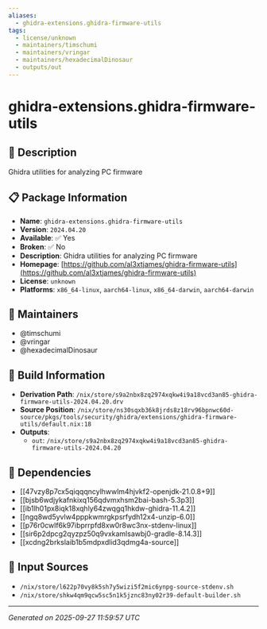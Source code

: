 ```yaml
---
aliases:
  - ghidra-extensions.ghidra-firmware-utils
tags:
  - license/unknown
  - maintainers/timschumi
  - maintainers/vringar
  - maintainers/hexadecimalDinosaur
  - outputs/out
---
```


# ghidra-extensions.ghidra-firmware-utils

## 📝 Description

Ghidra utilities for analyzing PC firmware

## 📋 Package Information

- **Name**: `ghidra-extensions.ghidra-firmware-utils`
- **Version**: `2024.04.20`
- **Available**: ✅ Yes
- **Broken**: ✅ No
- **Description**: Ghidra utilities for analyzing PC firmware
- **Homepage**: [https://github.com/al3xtjames/ghidra-firmware-utils](https://github.com/al3xtjames/ghidra-firmware-utils)
- **License**: `unknown`
- **Platforms**: `x86_64-linux`, `aarch64-linux`, `x86_64-darwin`, `aarch64-darwin`
## 👥 Maintainers

- @timschumi
- @vringar
- @hexadecimalDinosaur


## 🔧 Build Information

- **Derivation Path**: `/nix/store/s9a2nbx8zq2974xqkw4i9a18vcd3an85-ghidra-firmware-utils-2024.04.20.drv`
- **Source Position**: `/nix/store/ns30sqxb36k8jrds8z18rv96bpnwc60d-source/pkgs/tools/security/ghidra/extensions/ghidra-firmware-utils/default.nix:18`
- **Outputs**:
  - `out`:  `/nix/store/s9a2nbx8zq2974xqkw4i9a18vcd3an85-ghidra-firmware-utils-2024.04.20`

## 🔗 Dependencies

- [[47vzy8p7cx5qiqqqncylhwwlm4hjvkf2-openjdk-21.0.8+9]]
- [[bjsb6wdjykafnkixq156qdvmxhsm2bai-bash-5.3p3]]
- [[ib1lh01px8iqk18xqhly64zwqgq1hkdw-ghidra-11.4.2]]
- [[ngq8wd5yvlw4pppkwmrgkpsrfydh12x4-unzip-6.0]]
- [[p76r0cwlf6k97ibprrpfd8xw0r8wc3nx-stdenv-linux]]
- [[sir6p2dpcg2qyzpz50q9vxkamlsawbj0-gradle-8.14.3]]
- [[xcdng2brkslaib1b5mdpxdlid3qdmg4a-source]]

## 📁 Input Sources

- `/nix/store/l622p70vy8k5sh7y5wizi5f2mic6ynpg-source-stdenv.sh`
- `/nix/store/shkw4qm9qcw5sc5n1k5jznc83ny02r39-default-builder.sh`

---
*Generated on 2025-09-27 11:59:57 UTC*
